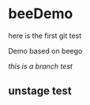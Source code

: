 # beeDemo

here is the first git test

Demo based on beego 

*this is a branch test*

## unstage test

